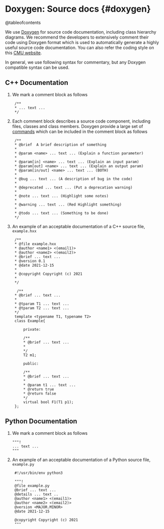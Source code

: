 # Doxygen: Source docs {#doxygen}

@tableofcontents

We use [Doxygen](https://www.doxygen.nl/manual/docblocks.html) for source code documentation, including class hierarchy diagrams. We recommend the developers to extensively comment their code using Doxygen format which is used to automatically generate a highly useful source code documentation. You can also refer the coding style on this [CMU website](https://www.cs.cmu.edu/~410/doc/doxygen.html).

In general, we use following syntax for commentary, but any Doxygen compatible syntax can be used. 

## C++ Documentation

1. We mark a comment block as follows

        /**
        * ... text ...
        */

2. Each comment block describes a source code component, including files, classes and class members. Doxygen provide a large set of [commands](https://www.doxygen.nl/manual/commands.html) which can be included in the comment block as follows

        /**
        * @brief  A brief description of something
        *
        * @param <name> ... text ... (Explain a function parameter)
        * 
        * @param[in] <name> ... text ... (Explain an input param)
        * @param[out] <name> ... text ... (Explain an output param)
        * @param[in/out] <name> ... text ... (BOTH)
        *       
        * @bug ... text ... (A description of bug in the code)
        *
        * @deprecated ... text ... (Put a deprecation warning)
        *
        * @note ... text ... (Highlight some notes)
        *
        * @warning ... text ... (Red Highlight something)
        *
        * @todo ... text ... (Something to be done)
        */

3. An example of an acceptable documentation of a C++ source file, `example.hxx`

        /**
        * @file example.hxx
        * @author <name1> <(email1)>
        * @author <name2> <(email2)>
        * @brief ... text ...
        * @version 0.1
        * @date 2021-12-15
        * 
        * @copyright Copyright (c) 2021
        * 
        */

         /**
        * @brief ... text ...
        * 
        * @tparam T1 ... text ...
        * @tparam T2 ... text ...
        */
        template <typename T1, typename T2>
        class Example{

            private:

            /**
            * @brief ... text ...
            * 
            */
            T2 m1;

            public: 

            /**
            * @brief ... text ...
            * 
            * @param t1 ... text ...
            * @return true 
            * @return false 
            */
            virtual bool F1(T1 p1);
        };


## Python Documentation

1.  We mark a comment block as follows

        """!
        ... text ...
        """

2. An example of an acceptable documentation of a Python source file, `example.py`

        #!/usr/bin/env python3

        """!
        @file example.py
        @brief ... text ...
        @details ... text ..
        @author <name1> <(email1)>
        @author <name2> <(email2)>
        @version <MAJOR.MINOR>
        @date 2021-12-15

        @copyright Copyright (c) 2021
        """

